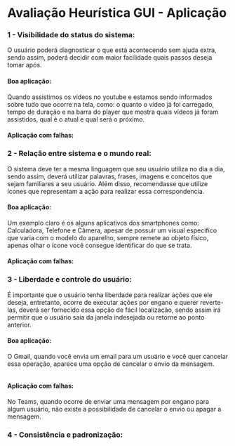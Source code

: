 # Avaliação Heurística GUI - Aplicação

<h3>1 - Visibilidade do status do sistema: </h3>
<p>O usuário poderá diagnosticar o que está acontecendo sem ajuda extra, sendo assim, poderá decidir com maior facilidade quais passos deseja tomar após.</p>
<h4>Boa aplicação: </h4>
<p>Quando assistimos os vídeos no youtube e estamos sendo informados sobre tudo que ocorre na tela, como: o quanto o vídeo já foi carregado, tempo de duração e na barra do player que mostra quais vídeos já foram assistidos, qual é o atual e qual será o próximo.</p>
<h4>Aplicação com falhas: </h4>

<h3>2 - Relação entre sistema e o mundo real: </h3>
<p>O sistema deve ter a mesma linguagem que seu usuário utiliza no dia a dia, sendo assim, deverá utilizar palavras, frases, imagens e conceitos que sejam familiares a seu usuário. Além disso, recomendasse que utilize ícones que representam a ação para realizar essa correspondencia.</p>
<h4>Boa aplicação: </h4>
<p>Um exemplo claro é os  alguns aplicativos dos smartphones como: Calculadora, Telefone e Câmera, apesar de possuir um visual especifico que varia com o modelo do aparelho, sempre remete ao objeto físico, apenas olhar o ícone você consegue identificar do que se trata.</p>
<h4>Aplicação com falhas: </h4>

<h3>3 - Liberdade e controle do usuário:</h3>
<p>É importante que o usuário tenha liberdade para realizar ações que ele deseja, entretanto, ocorre de executar ações por engano e querer reverte-las, deverá ser fornecido essa opção de fácil localização, sendo assim irá permitir que o usuário saia da janela indesejada ou retorne ao ponto anterior.</p>
<h4>Boa aplicação: </h4>
<p>O Gmail, quando você envia um email para um usuário e você quer cancelar essa operação, aparece uma opção de cancelar o envio da mensagem.</p>
<img scr="/img/Heuristica3_BoaAplicacao.jpeg"> </img>
<h4>Aplicação com falhas: </h4>
<p> No Teams, quando ocorre de enviar uma mensagem por engano para algum usuário, não existe a possibilidade de cancelar o envio ou apagar a mensagem. </p>


<h3>4 - Consistência e padronização: </h3>


